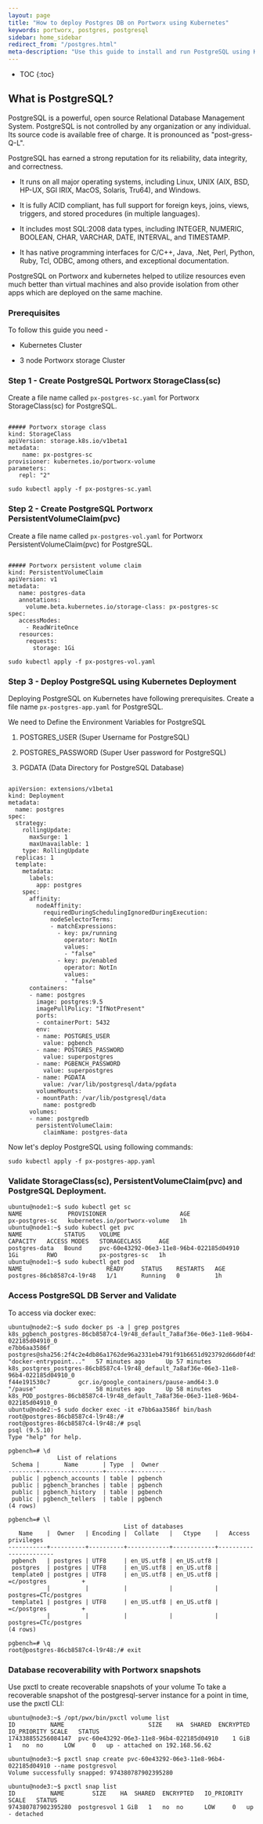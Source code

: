 ```yaml
---
layout: page
title: "How to deploy Postgres DB on Portworx using Kubernetes"
keywords: portworx, postgres, postgresql
sidebar: home_sidebar
redirect_from: "/postgres.html"
meta-description: "Use this guide to install and run PostgreSQL using Kubernetes"
---
```


* TOC
{:toc}


## What is PostgreSQL?

PostgreSQL is a powerful, open source Relational Database Management System. PostgreSQL is not controlled by any organization or any individual. Its source code is available free of charge. It is pronounced as "post-gress-Q-L". 

PostgreSQL has earned a strong reputation for its reliability, data integrity, and correctness. 

*	It runs on all major operating systems, including Linux, UNIX (AIX, BSD, HP-UX, SGI IRIX, MacOS, Solaris, Tru64), and Windows. 

*	It is fully ACID compliant, has full support for foreign keys, joins, views, triggers, and stored procedures (in multiple languages). 

*	It includes most SQL:2008 data types, including INTEGER, NUMERIC, BOOLEAN, CHAR, VARCHAR, DATE, INTERVAL, and TIMESTAMP. 
    
*	It has native programming interfaces for C/C++, Java, .Net, Perl, Python, Ruby, Tcl, ODBC, among others, and exceptional documentation.

PostgreSQL on Portworx and kubernetes helped to utilize resources even much better than virtual machines and also provide isolation from other apps which are deployed on the same machine.

### Prerequisites
To follow this guide you need -

*	Kubernetes Cluster

*	3 node Portworx storage Cluster

### Step 1 - Create PostgreSQL Portworx StorageClass(sc)
Create a file name called `px-postgres-sc.yaml` for Portworx StorageClass(sc) for PostgreSQL.

```

##### Portworx storage class
kind: StorageClass
apiVersion: storage.k8s.io/v1beta1
metadata:
    name: px-postgres-sc
provisioner: kubernetes.io/portworx-volume
parameters:
   repl: "2"

```
`sudo kubectl apply -f px-postgres-sc.yaml`

### Step 2 - Create PostgreSQL Portworx PersistentVolumeClaim(pvc)
Create a file name called `px-postgres-vol.yaml` for Portworx PersistentVolumeClaim(pvc) for PostgreSQL.

```

##### Portworx persistent volume claim
kind: PersistentVolumeClaim
apiVersion: v1
metadata:
   name: postgres-data
   annotations:
     volume.beta.kubernetes.io/storage-class: px-postgres-sc
spec:
   accessModes:
     - ReadWriteOnce
   resources:
     requests:
       storage: 1Gi

```
`sudo kubectl apply -f px-postgres-vol.yaml`

### Step 3 - Deploy PostgreSQL using Kubernetes Deployment
 
Deploying PostgreSQL on Kubernetes have following prerequisites. 
Create a file name `px-postgres-app.yaml` for PostgreSQL. 
 
We need to Define the Environment Variables for PostgreSQL

1. POSTGRES_USER (Super Username for PostgreSQL)

2. POSTGRES_PASSWORD (Super User password for PostgreSQL)

3. PGDATA (Data Directory for PostgreSQL Database)

```

apiVersion: extensions/v1beta1
kind: Deployment
metadata:
  name: postgres
spec:
  strategy:
    rollingUpdate:
      maxSurge: 1
      maxUnavailable: 1
    type: RollingUpdate
  replicas: 1
  template:
    metadata:
      labels:
        app: postgres
    spec:
      affinity:
        nodeAffinity:
          requiredDuringSchedulingIgnoredDuringExecution:
            nodeSelectorTerms:
            - matchExpressions:
              - key: px/running
                operator: NotIn
                values:
                - "false"
              - key: px/enabled
                operator: NotIn
                values:
                - "false"
      containers:
      - name: postgres
        image: postgres:9.5
        imagePullPolicy: "IfNotPresent"
        ports:
        - containerPort: 5432
        env:
        - name: POSTGRES_USER
          value: pgbench
        - name: POSTGRES_PASSWORD
          value: superpostgres
        - name: PGBENCH_PASSWORD
          value: superpostgres
        - name: PGDATA
          value: /var/lib/postgresql/data/pgdata
        volumeMounts:
        - mountPath: /var/lib/postgresql/data
          name: postgredb
      volumes:
      - name: postgredb
        persistentVolumeClaim:
          claimName: postgres-data

``` 

 Now let's deploy PostgreSQL using following commands:

`sudo kubectl apply -f px-postgres-app.yaml`

### Validate StorageClass(sc), PersistentVolumeClaim(pvc) and PostgreSQL Deployment.
```
ubuntu@node1:~$ sudo kubectl get sc
NAME             PROVISIONER                     AGE
px-postgres-sc   kubernetes.io/portworx-volume   1h
ubuntu@node1:~$ sudo kubectl get pvc
NAME            STATUS    VOLUME                                     CAPACITY   ACCESS MODES   STORAGECLASS     AGE
postgres-data   Bound     pvc-60e43292-06e3-11e8-96b4-022185d04910   1Gi        RWO            px-postgres-sc   1h
ubuntu@node1:~$ sudo kubectl get pod
NAME                        READY     STATUS    RESTARTS   AGE
postgres-86cb8587c4-l9r48   1/1       Running   0          1h
```

 
### Access PostgreSQL DB Server and Validate 
 
To access via docker exec:

```
ubuntu@node2:~$ sudo docker ps -a | grep postgres
k8s_pgbench_postgres-86cb8587c4-l9r48_default_7a8af36e-06e3-11e8-96b4-022185d04910_0
e7bb6aa3586f        postgres@sha256:2f4c2e4db86a1762de96a2331eb4791f91b6651d923792d66d0f4d53c8d67eed                                                         "docker-entrypoint..."   57 minutes ago      Up 57 minutes                                 k8s_postgres_postgres-86cb8587c4-l9r48_default_7a8af36e-06e3-11e8-96b4-022185d04910_0
f44e191530c7        gcr.io/google_containers/pause-amd64:3.0                                                                                                 "/pause"                 58 minutes ago      Up 58 minutes                                 k8s_POD_postgres-86cb8587c4-l9r48_default_7a8af36e-06e3-11e8-96b4-022185d04910_0
ubuntu@node2:~$ sudo docker exec -it e7bb6aa3586f bin/bash
root@postgres-86cb8587c4-l9r48:/#
root@postgres-86cb8587c4-l9r48:/# psql
psql (9.5.10)
Type "help" for help.

pgbench=# \d
              List of relations
 Schema |       Name       | Type  |  Owner
--------+------------------+-------+---------
 public | pgbench_accounts | table | pgbench
 public | pgbench_branches | table | pgbench
 public | pgbench_history  | table | pgbench
 public | pgbench_tellers  | table | pgbench
(4 rows)

pgbench=# \l
                                 List of databases
   Name    |  Owner   | Encoding |  Collate   |   Ctype    |   Access privileges
-----------+----------+----------+------------+------------+-----------------------
 pgbench   | postgres | UTF8     | en_US.utf8 | en_US.utf8 |
 postgres  | postgres | UTF8     | en_US.utf8 | en_US.utf8 |
 template0 | postgres | UTF8     | en_US.utf8 | en_US.utf8 | =c/postgres          +
           |          |          |            |            | postgres=CTc/postgres
 template1 | postgres | UTF8     | en_US.utf8 | en_US.utf8 | =c/postgres          +
           |          |          |            |            | postgres=CTc/postgres
(4 rows)

pgbench=# \q
root@postgres-86cb8587c4-l9r48:/# exit

```

### Database recoverability with Portworx snapshots

Use pxctl to create recoverable snapshots of your volume
To take a recoverable snapshot of the postgresql-server instance for a point in time, use the pxctl CLI:

```
ubuntu@node3:~$ /opt/pwx/bin/pxctl volume list
ID			NAME						SIZE	HA	SHARED	ENCRYPTED	IO_PRIORITY	SCALE	STATUS
174338855256084147	pvc-60e43292-06e3-11e8-96b4-022185d04910	1 GiB	1	no	no		LOW		0	up - attached on 192.168.56.62

ubuntu@node3:~$ pxctl snap create pvc-60e43292-06e3-11e8-96b4-022185d04910 --name postgresvol
Volume successfully snapped: 974380787902395280

ubuntu@node3:~$ pxctl snap list
ID			NAME		SIZE	HA	SHARED	ENCRYPTED	IO_PRIORITY	SCALE	STATUS
974380787902395280	postgresvol	1 GiB	1	no	no		LOW		0	up - detached

```
